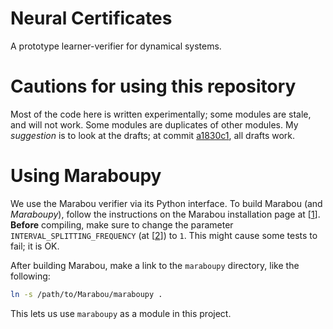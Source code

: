 # Neural Certificates

A prototype learner-verifier for dynamical systems. 

# Cautions for using this repository

Most of the code here is written experimentally;
some modules are stale, and will not work.
Some modules are duplicates of other modules.
My _suggestion_ is to look at the drafts;
at commit 
[a1830c1](https://github.com/mahykari/neural-certificates/tree/a1830c1f75d4e77e7f987b30f18aa73c801c96e1),
all drafts work.

# Using Maraboupy

We use the Marabou verifier via its Python interface.
To build Marabou (and _Maraboupy_),
follow the instructions on 
the Marabou installation page
at [[1]]. 
**Before** compiling,
make sure to change 
the parameter `INTERVAL_SPLITTING_FREQUENCY`
(at [[2]])
to `1`.
This might cause some tests to fail; it is OK.

After building Marabou, make a link to the `maraboupy`
directory, like the following:
```bash
ln -s /path/to/Marabou/maraboupy .
```
This lets us use `maraboupy` as a module in this project.

[1]: https://neuralnetworkverification.github.io/Marabou/Setup/0_Installation.html
[2]: https://github.com/NeuralNetworkVerification/Marabou/blob/8129640537d63deac485daaf0f2f1c09e247e928/src/configuration/GlobalConfiguration.cpp#L63